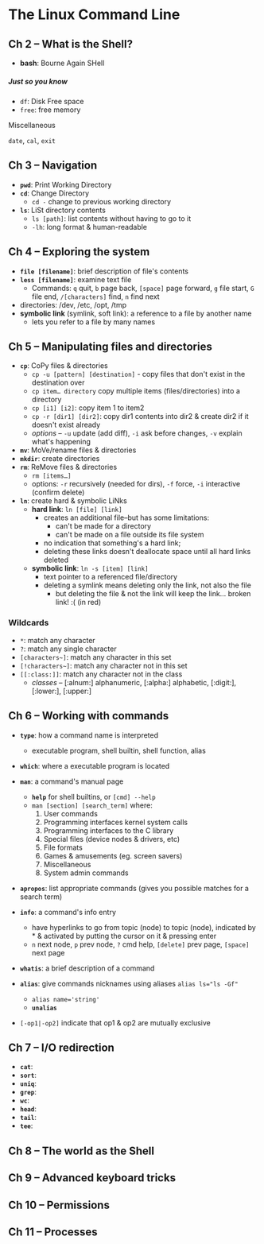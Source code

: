 # The Linux Command Line

## Ch 2 – What is the Shell?

* __bash__: Bourne Again SHell

##### Just so you know

* `df`: Disk Free space
* `free`: free memory

Miscellaneous

`date`, `cal`, `exit`



## Ch 3 – Navigation

* __`pwd`__: Print Working Directory
* __`cd`__: Change Directory
  * `cd -` change to previous working directory
* __`ls`__: LiSt directory contents
  * `ls [path]`: list contents without having to go to it
  * `-lh`: long format & human-readable



## Ch 4 – Exploring the system

* __`file [filename]`__: brief description of file's contents
* __`less [filename]`__: examine text file
  - Commands: `q` quit, `b` page back, `[space]` page forward, `g` file start, `G` file end, `/[characters]` find, `n` find next
* directories: /dev, /etc, /opt, /tmp
* __symbolic link__ (symlink, soft link): a reference to a file by another name
  - lets you refer to a file by many names



## Ch 5 – Manipulating files and directories

* __`cp`__: CoPy files & directories
  * `cp -u [pattern] [destination]` - copy files that don't exist in the destination over
  * `cp item… directory` copy multiple items (files/directories) into a directory
  * `cp [i1] [i2]`:  copy item 1 to item2
  * `cp -r [dir1] [dir2]`: copy dir1 contents into dir2 & create dir2 if it doesn't exist already
  * _options_ – `-u` update (add diff), `-i` ask before changes, `-v` explain what's happening
* __`mv`__: MoVe/rename files & directories
* __`mkdir`__: create directories
* __`rm`__: ReMove files & directories
  * `rm [items…]`
  * options: `-r` recursively (needed for dirs), `-f` force, `-i` interactive (confirm delete)
* __`ln`__: create hard & symbolic LiNks
  * __hard link__: `ln [file] [link]`
    * creates an additional file–but has some limitations:
      * can't be made for a directory
      * can't be made on a file outside its file system
    * no indication that something's a hard link;
    * deleting these links doesn't deallocate space until all hard links deleted
  * __symbolic link__: `ln -s [item] [link]`
    * text pointer to a referenced file/directory
    * deleting a symlink means deleting only the link, not also the file
      * but deleting the file & not the link will keep the link… broken link! :( (in red)



### Wildcards

* `*`: match any character
* `?`: match any single character
* `[characters~]`: match any character in this set
* `[!characters~]`: match any character not in this set
* `[[:class:]]`: match any character not in the class
  * _classes_ – [:alnum:] alphanumeric, [:alpha:] alphabetic, [:digit:], [:lower:], [:upper:]



## Ch 6 – Working with commands

* __`type`__: how a command name is interpreted
  * executable program, shell builtin, shell function, alias
* __`which`__: where a executable program is located
* __`man`__: a command's manual page
  * __`help`__ for shell builtins, or `[cmd] --help`
  * `man [section] [search_term]` where:
    1. User commands
    2. Programming interfaces kernel system calls
    3. Programming interfaces to the C library
    4. Special files (device nodes & drivers, etc)
    5. File formats
    6. Games & amusements (eg. screen savers)
    7. Miscellaneous
    8. System admin commands
* __`apropos`__: list appropriate commands (gives you possible matches for a search term)
* __`info`__: a command's info entry 
  * have hyperlinks to go from topic (node) to topic (node), indicated by * & activated by putting the cursor on it & pressing enter
  * `n` next node, `p` prev node, `?` cmd help, `[delete]` prev page, `[space]` next page 
* __`whatis`__: a brief description of a command
* __`alias`__: give commands nicknames using aliases `alias ls="ls -Gf"`
  * `alias name='string'`
  * __`unalias`__



* `[-op1|-op2]` indicate that op1 & op2 are mutually exclusive



## Ch 7 – I/O redirection

* __`cat`__:
* __`sort`__:
* __`uniq`__:
* __`grep`__:
* __`wc`__:
* __`head`__:
* __`tail`__:
* __`tee`__:

## Ch 8 – The world as the Shell

## Ch 9 – Advanced keyboard tricks

## Ch 10 – Permissions

## Ch 11 – Processes



